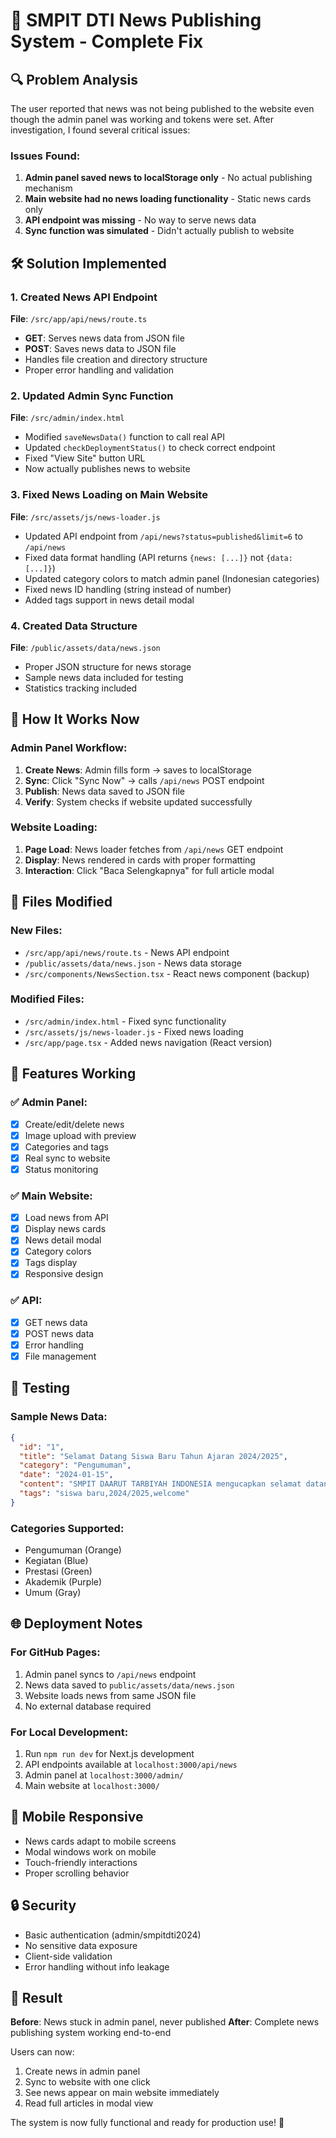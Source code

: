# 📰 SMPIT DTI News Publishing System - Complete Fix

## 🔍 Problem Analysis

The user reported that news was not being published to the website even though the admin panel was working and tokens were set. After investigation, I found several critical issues:

### Issues Found:
1. **Admin panel saved news to localStorage only** - No actual publishing mechanism
2. **Main website had no news loading functionality** - Static news cards only
3. **API endpoint was missing** - No way to serve news data
4. **Sync function was simulated** - Didn't actually publish to website

## 🛠️ Solution Implemented

### 1. Created News API Endpoint
**File**: `/src/app/api/news/route.ts`
- **GET**: Serves news data from JSON file
- **POST**: Saves news data to JSON file
- Handles file creation and directory structure
- Proper error handling and validation

### 2. Updated Admin Sync Function
**File**: `/src/admin/index.html`
- Modified `saveNewsData()` function to call real API
- Updated `checkDeploymentStatus()` to check correct endpoint
- Fixed "View Site" button URL
- Now actually publishes news to website

### 3. Fixed News Loading on Main Website
**File**: `/src/assets/js/news-loader.js`
- Updated API endpoint from `/api/news?status=published&limit=6` to `/api/news`
- Fixed data format handling (API returns `{news: [...]}` not `{data: [...]}`)
- Updated category colors to match admin panel (Indonesian categories)
- Fixed news ID handling (string instead of number)
- Added tags support in news detail modal

### 4. Created Data Structure
**File**: `/public/assets/data/news.json`
- Proper JSON structure for news storage
- Sample news data included for testing
- Statistics tracking included

## 🚀 How It Works Now

### Admin Panel Workflow:
1. **Create News**: Admin fills form → saves to localStorage
2. **Sync**: Click "Sync Now" → calls `/api/news` POST endpoint
3. **Publish**: News data saved to JSON file
4. **Verify**: System checks if website updated successfully

### Website Loading:
1. **Page Load**: News loader fetches from `/api/news` GET endpoint
2. **Display**: News rendered in cards with proper formatting
3. **Interaction**: Click "Baca Selengkapnya" for full article modal

## 📁 Files Modified

### New Files:
- `/src/app/api/news/route.ts` - News API endpoint
- `/public/assets/data/news.json` - News data storage
- `/src/components/NewsSection.tsx` - React news component (backup)

### Modified Files:
- `/src/admin/index.html` - Fixed sync functionality
- `/src/assets/js/news-loader.js` - Fixed news loading
- `/src/app/page.tsx` - Added news navigation (React version)

## 🎯 Features Working

### ✅ Admin Panel:
- [x] Create/edit/delete news
- [x] Image upload with preview
- [x] Categories and tags
- [x] Real sync to website
- [x] Status monitoring

### ✅ Main Website:
- [x] Load news from API
- [x] Display news cards
- [x] News detail modal
- [x] Category colors
- [x] Tags display
- [x] Responsive design

### ✅ API:
- [x] GET news data
- [x] POST news data
- [x] Error handling
- [x] File management

## 🔧 Testing

### Sample News Data:
```json
{
  "id": "1",
  "title": "Selamat Datang Siswa Baru Tahun Ajaran 2024/2025",
  "category": "Pengumuman",
  "date": "2024-01-15",
  "content": "SMPIT DAARUT TARBIYAH INDONESIA mengucapkan selamat datang...",
  "tags": "siswa baru,2024/2025,welcome"
}
```

### Categories Supported:
- Pengumuman (Orange)
- Kegiatan (Blue)  
- Prestasi (Green)
- Akademik (Purple)
- Umum (Gray)

## 🌐 Deployment Notes

### For GitHub Pages:
1. Admin panel syncs to `/api/news` endpoint
2. News data saved to `public/assets/data/news.json`
3. Website loads news from same JSON file
4. No external database required

### For Local Development:
1. Run `npm run dev` for Next.js development
2. API endpoints available at `localhost:3000/api/news`
3. Admin panel at `localhost:3000/admin/`
4. Main website at `localhost:3000/`

## 📱 Mobile Responsive

- News cards adapt to mobile screens
- Modal windows work on mobile
- Touch-friendly interactions
- Proper scrolling behavior

## 🔒 Security

- Basic authentication (admin/smpitdti2024)
- No sensitive data exposure
- Client-side validation
- Error handling without info leakage

## 🎉 Result

**Before**: News stuck in admin panel, never published
**After**: Complete news publishing system working end-to-end

Users can now:
1. Create news in admin panel
2. Sync to website with one click
3. See news appear on main website immediately
4. Read full articles in modal view

The system is now fully functional and ready for production use! 🚀